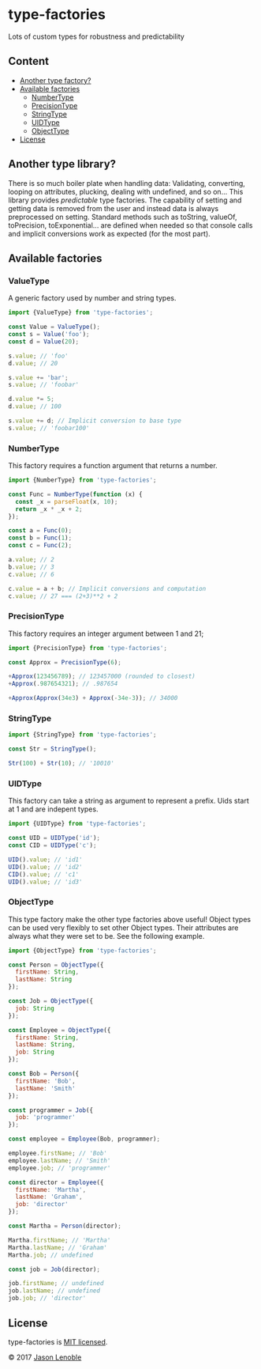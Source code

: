 # type-factories
Lots of custom types for robustness and predictability

## Content

* [Another type factory?](#another-type-factory)
* [Available factories](#available-factories)
  * [NumberType](#numbertype)
  * [PrecisionType](#precisiontype)
  * [StringType](#stringtype)
  * [UIDType](#uidtype)
  * [ObjectType](#objecttype)
* [License](#license)

## Another type library?

There is so much boiler plate when handling data: Validating, converting, looping on attributes, plucking, dealing with undefined, and so on... This library provides *predictable* type factories. The capability of setting and getting data is removed from the user and instead data is always preprocessed on setting. Standard methods such as toString, valueOf, toPrecision, toExponential... are defined when needed so that console calls and implicit conversions work as expected (for the most part).

## Available factories

### ValueType

A generic factory used by number and string types.

```js
import {ValueType} from 'type-factories';

const Value = ValueType();
const s = Value('foo');
const d = Value(20);

s.value; // 'foo'
d.value; // 20

s.value += 'bar';
s.value; // 'foobar'

d.value *= 5;
d.value; // 100

s.value += d; // Implicit conversion to base type
s.value; // 'foobar100'
```

### NumberType

This factory requires a function argument that returns a number.

```js
import {NumberType} from 'type-factories';

const Func = NumberType(function (x) {
  const _x = parseFloat(x, 10);
  return _x * _x + 2;
});

const a = Func(0);
const b = Func(1);
const c = Func(2);

a.value; // 2
b.value; // 3
c.value; // 6

c.value = a + b; // Implicit conversions and computation
c.value; // 27 === (2+3)**2 + 2
```

### PrecisionType

This factory requires an integer argument between 1 and 21;

```js
import {PrecisionType} from 'type-factories';

const Approx = PrecisionType(6);

+Approx(123456789); // 123457000 (rounded to closest)
+Approx(.987654321); // .987654

+Approx(Approx(34e3) + Approx(-34e-3)); // 34000
```

### StringType

```js
import {StringType} from 'type-factories';

const Str = StringType();

Str(100) + Str(10); // '10010'
```

### UIDType

This factory can take a string as argument to represent a prefix. Uids start
at 1 and are indepent types.

```js
import {UIDType} from 'type-factories';

const UID = UIDType('id');
const CID = UIDType('c');

UID().value; // 'id1'
UID().value; // 'id2'
CID().value; // 'c1'
UID().value; // 'id3'
```

### ObjectType

This type factory make the other type factories above useful! Object types can be used very flexibly to set other Object types. Their attributes are always what they were set to be. See the following example.

```js
import {ObjectType} from 'type-factories';

const Person = ObjectType({
  firstName: String,
  lastName: String
});

const Job = ObjectType({
  job: String
});

const Employee = ObjectType({
  firstName: String,
  lastName: String,
  job: String
});

const Bob = Person({
  firstName: 'Bob',
  lastName: 'Smith'
});

const programmer = Job({
  job: 'programmer'
});

const employee = Employee(Bob, programmer);

employee.firstName; // 'Bob'
employee.lastName; // 'Smith'
employee.job; // 'programmer'

const director = Employee({
  firstName: 'Martha',
  lastName: 'Graham',
  job: 'director'
});

const Martha = Person(director);

Martha.firstName; // 'Martha'
Martha.lastName; // 'Graham'
Martha.job; // undefined

const job = Job(director);

job.firstName; // undefined
job.lastName; // undefined
job.job; // 'director'
```

## License

type-factories is [MIT licensed](./LICENSE).

© 2017 [Jason Lenoble](mailto:jason.lenoble@gmail.com)
